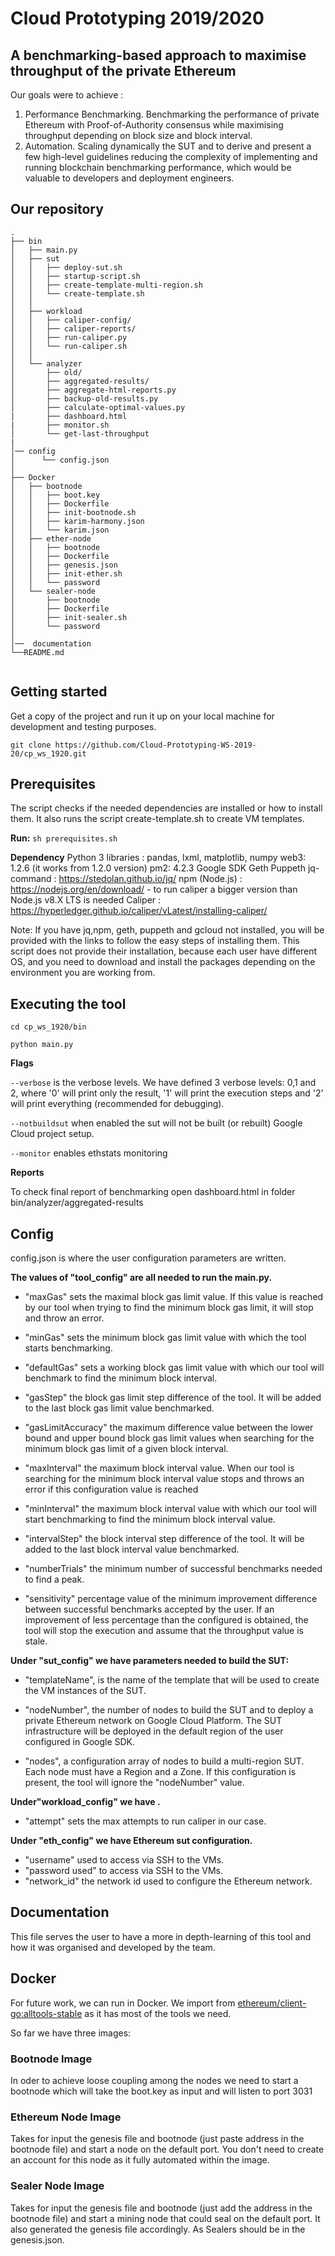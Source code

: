 # Cloud Prototyping 2019/2020



## A benchmarking-based approach to maximise throughput of the private Ethereum


Our goals were to achieve :
1) Performance Benchmarking. Benchmarking the performance of private Ethereum with Proof-of-Authority consensus  while maximising throughput depending on block size and block interval.
2) Automation. Scaling dynamically the SUT and to derive and present a few high-level guidelines reducing the complexity of implementing and running blockchain benchmarking performance, which would be valuable to developers and deployment engineers.


## Our repository
```
.
├── bin
│   ├── main.py
│   ├── sut
│   │   ├── deploy-sut.sh
│   │   ├── startup-script.sh
│   │   ├── create-template-multi-region.sh
│   │   └── create-template.sh
│   │  
│   ├── workload
│   │   ├── caliper-config/
│   │   ├── caliper-reports/
│   │   ├── run-caliper.py
│   │   └── run-caliper.sh
│   │  
│   └── analyzer
│       ├── old/
│       ├── aggregated-results/
│       ├── aggregate-html-reports.py
│       ├── backup-old-results.py
│       ├── calculate-optimal-values.py
|       ├── dashboard.html
|       ├── monitor.sh
│       └── get-last-throughput
|
│── config
│      └── config.json
│
├── Docker
│   ├── bootnode
│   │   ├── boot.key
│   │   ├── Dockerfile
│   │   ├── init-bootnode.sh
│   │   ├── karim-harmony.json
│   │   └── karim.json
│   ├── ether-node
│   │   ├── bootnode
│   │   ├── Dockerfile
│   │   ├── genesis.json
│   │   ├── init-ether.sh
│   │   └── password
│   └── sealer-node
│       ├── bootnode
│       ├── Dockerfile
│       ├── init-sealer.sh
│       └── password
│
│──  documentation
└──README.md


```



## Getting started

Get a copy of the project and run it up on your local machine for development and testing purposes.

`git clone https://github.com/Cloud-Prototyping-WS-2019-20/cp_ws_1920.git`


## Prerequisites

The script checks if the needed dependencies are installed or how to install them. It also runs the script  create-template.sh  to create VM templates.

**Run:**  `sh prerequisites.sh`


**Dependency**
Python 3 libraries : pandas, lxml, matplotlib, numpy
web3: 1.2.6 (it works from 1.2.0 version)
pm2: 4.2.3
Google SDK
Geth
Puppeth
jq-command : https://stedolan.github.io/jq/
npm (Node.js) : https://nodejs.org/en/download/ - to run caliper a bigger version than Node.js v8.X LTS  is needed
Caliper : https://hyperledger.github.io/caliper/vLatest/installing-caliper/

Note: If you have jq,npm, geth, puppeth and gcloud not installed, you will be provided with the links to follow the easy steps of installing them. This script does not provide their installation, because each user have different OS, and you need to download and install the packages depending on the environment you are working from.


## Executing the tool

`cd cp_ws_1920/bin`

`python main.py`

**Flags**

`--verbose` is the verbose levels. We have defined 3 verbose levels: 0,1 and 2, where '0' will print only the result, '1' will print the execution steps and '2' will print everything (recommended for debugging).

`--notbuildsut` when enabled the sut will not be built (or rebuilt) Google Cloud project setup.

`--monitor` enables ethstats monitoring

**Reports**

To check final report of benchmarking open dashboard.html in folder bin/analyzer/aggregated-results

## Config

config.json is where the user configuration parameters are written.

**The values of "tool_config" are all needed to run the main.py.**

- "maxGas" sets the maximal block gas limit value. If this value is reached by our tool when trying to find the minimum block gas limit, it will stop and throw an error.

- "minGas" sets the minimum block gas limit value with which the tool starts benchmarking.

- "defaultGas" sets a working block gas limit value with which our tool will benchmark to find the minimum block interval.

- "gasStep" the block gas limit step difference of the tool. It will be added to the last block gas limit value benchmarked.

- "gasLimitAccuracy" the maximum difference value between the lower bound and upper bound block gas limit values when searching for the minimum block gas limit of a given block interval.

- "maxInterval" the maximum block interval value. When our tool is searching for the minimum block interval value stops and throws an error if this configuration value is reached

- "minInterval" the maximum block interval value with which our tool will start benchmarking to find the minimum block interval value.

- "intervalStep" the block interval step difference of the tool. It will be added to the last block interval value benchmarked.

- "numberTrials" the minimum number of successful benchmarks needed to find a peak.

- "sensitivity" percentage value of the minimum improvement difference between successful benchmarks accepted by the user. If an improvement of less percentage than the configured is obtained, the tool will stop the execution and assume that the throughput value is stale.

**Under "sut_config" we have parameters needed to build the SUT:**

- "templateName", is the name of the template that will be used to create the VM instances of the SUT.

- "nodeNumber", the number of nodes to build the SUT and to deploy a private Ethereum network on Google Cloud Platform. The SUT infrastructure will be deployed in the default region of the user configured in Google SDK.

- "nodes", a configuration array of nodes to build a multi-region SUT. Each node must have a Region and a Zone. If this configuration is present, the tool will ignore the "nodeNumber" value.

**Under"workload_config" we have .**
- "attempt" sets the max attempts to run caliper in our case.

**Under "eth_config" we have Ethereum sut configuration.**
- "username" used to access via SSH to the VMs.
- "password used" to access via SSH to the VMs.
- "network_id" the network id used to configure the Ethereum network.

## Documentation
This file serves the user to have a more in depth-learning of this tool and how it was organised and developed by the team.


## Docker
For future work, we can run in Docker.
We import from [ethereum/client-go:alltools-stable](https://hub.docker.com/r/ethereum/client-go)  as it has most of the tools we need.

So far we have three images:

### Bootnode Image
In oder to achieve loose coupling among the nodes we need to start a bootnode which will take the boot.key as input and will listen to port 3031

### Ethereum Node Image
Takes for input the genesis file and bootnode (just paste address in the bootnode file) and start a node on the default port. You don't need to create an account for this node as it fully automated within the image.

### Sealer Node Image
Takes for input the genesis file and bootnode (just add the address in the bootnode file) and start a mining node that could seal on the default port. It also generated the genesis file accordingly. As Sealers should be in the genesis.json.
